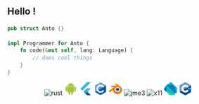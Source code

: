 ## Hello !
```rust
pub struct Anto {}

impl Programmer for Anto {
    fn code(&mut self, lang: Language) {
        // does cool things
    }
}
```

<p align="center">

<img height="30" alt="rust" src="https://user-images.githubusercontent.com/66388237/211893598-9e9b70d0-4a37-4f38-a533-53aab9cee2da.png">
<img width="30" alt="android" src="https://raw.githubusercontent.com/devicons/devicon/master/icons/android/android-plain.svg">
<img height="30" alt="flutter" src="https://raw.githubusercontent.com/devicons/devicon/master/icons/flutter/flutter-original.svg">
<img width="30" alt="c" src="https://raw.githubusercontent.com/devicons/devicon/master/icons/c/c-original.svg">
<img width="30" alt="blender" src="https://raw.githubusercontent.com/devicons/devicon/master/icons/blender/blender-original.svg">
<img height="30" alt="jme3" src="https://upload.wikimedia.org/wikipedia/commons/thumb/e/e8/Jmonkey-logo-head-tilted.png/800px-Jmonkey-logo-head-tilted.png">
<img height="30" alt="x11" src="https://upload.wikimedia.org/wikipedia/commons/a/ab/X11.png">
<img width="30" alt="dart" src="https://raw.githubusercontent.com/devicons/devicon/master/icons/dart/dart-original.svg">
<img width="30" alt="c++" src="https://raw.githubusercontent.com/devicons/devicon/master/icons/cplusplus/cplusplus-original.svg">

</p>
